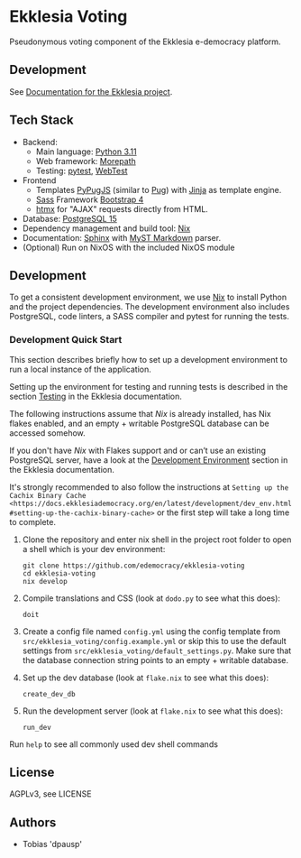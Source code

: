 # Ekklesia Voting

Pseudonymous voting component of the Ekklesia e-democracy platform.

## Development

See [Documentation for the Ekklesia project](https://docs.ekklesiademocracy.org/en/latest/development/index.html).


## Tech Stack

- Backend:
  - Main language: [Python 3.11](https://www.python.org)
  - Web framework: [Morepath](http://morepath.readthedocs.org)
  - Testing: [pytest](https://pytest.org),
    [WebTest](https://docs.pylonsproject.org/projects/webtest/en/latest/)
- Frontend
  - Templates [PyPugJS](https://github.com/kakulukia/pypugjs) (similar to [Pug](https://pugjs.org))
    with [Jinja](https://jinja.palletsprojects.com) as template engine.
  - [Sass](https://sass-lang.com) Framework [Bootstrap 4](https://getbootstrap.com)
  - [htmx](https://htmx.org) for "AJAX" requests directly from HTML.
- Database: [PostgreSQL 15](https://www.postgresql.com)
- Dependency management and build tool: [Nix](https://nixos.org/nix)
- Documentation: [Sphinx](https://sphinx-doc.org) with [MyST Markdown](https://myst-parser.readthedocs.io) parser.
- (Optional) Run on NixOS with the included NixOS module
## Development

To get a consistent development environment, we use
[Nix](https://nixos.org/nix) to install Python and the project
dependencies. The development environment also includes PostgreSQL,
code linters, a SASS compiler and pytest for running the tests.

### Development Quick Start

This section describes briefly how to set up a development environment to run a local instance of the application.

Setting up the environment for testing and running tests is described in the
section [Testing](https://docs.ekklesiademocracy.org/en/latest/development/testing.html)
in the Ekklesia documentation.

The following instructions assume that *Nix* is already installed, has Nix
flakes enabled, and an empty + writable PostgreSQL database can be accessed somehow.

If you don't have *Nix* with Flakes support and or can’t use an existing
PostgreSQL server, have a look at the [Development Environment](https://docs.ekklesiademocracy.org/en/latest/development/dev_env.html)
section in the Ekklesia documentation.

It's strongly recommended to also follow the instructions at
`Setting up the Cachix Binary Cache <https://docs.ekklesiademocracy.org/en/latest/development/dev_env.html#setting-up-the-cachix-binary-cache>`
or the first step will take a long time to complete.

1. Clone the repository and enter nix shell in the project root folder to open a shell which is
   your dev environment:

   ```
   git clone https://github.com/edemocracy/ekklesia-voting
   cd ekklesia-voting
   nix develop
   ```

2. Compile translations and CSS (look at `dodo.py` to see what this does):

   ```
   doit
   ```

3. Create a config file named `config.yml` using the config template
   from `src/ekklesia_voting/config.example.yml` or skip this to use
   the default settings from `src/ekklesia_voting/default_settings.py`.
   Make sure that the database connection string points to an
   empty + writable database.

4. Set up the dev database (look at `flake.nix` to see what this does):

   ```
   create_dev_db
   ```

5. Run the development server (look at `flake.nix` to see what this does):
   ```
   run_dev
   ```

Run `help` to see all commonly used dev shell commands

## License

AGPLv3, see LICENSE

## Authors

* Tobias 'dpausp'
